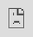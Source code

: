 ```yaml
---
title: "Social Data Mining Presentation"
description: "This is a presentation on social data mining methods available in R"
repo: "#" # delete this line if you want blog-like posts for projects
tags: ["r", "social-media"]
weight: 4
draft: false
---
```


<iframe src="https://justlebeau.github.io/social_datamining.html#/" embedded=true style="border: 0; position:absolute; top:0; left:0; right:0; bottom:0; width:100%; height:100%"</iframe>

